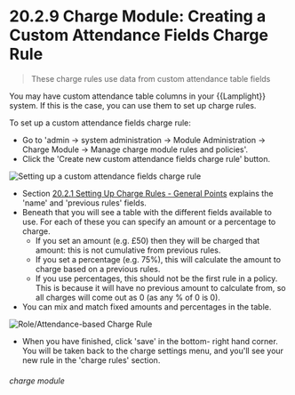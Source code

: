 # 20.2.9 Charge Module: Creating a Custom Attendance Fields Charge Rule

> These charge rules use data from custom attendance table fields



You may have custom attendance table columns in your {{Lamplight}} system. If this is the case, you can use them to set up charge rules.

To set up a custom attendance fields charge rule:

- Go to 'admin -> system administration -> Module Administration -> Charge Module -> Manage charge module rules and policies'. 
- Click the 'Create new custom attendance fields charge rule' button. 

![Setting up a custom attendance fields charge rule](20.2.9a.png)

- Section [20.2.1  Setting Up Charge Rules - General Points](/help/index/p/20.2.1) explains the 'name' and 'previous rules' fields.
- Beneath that you will see a table with the different fields available to use. For each of these you can specify an amount or a percentage to charge. 
   - If you set an amount (e.g. £50) then they will be charged that amount: this is not cumulative from previous rules. 
   - If you set a percentage (e.g. 75%), this will calculate the amount to charge based on a previous rules. 
   - If you use percentages, this should not be the first rule in a policy. This is because it will have no previous amount to calculate from, so all charges will come out as 0 (as any % of 0 is 0).
- You can mix and match fixed amounts and percentages in the table. 

![Role/Attendance-based Charge Rule](20.2.9b.png)

- When you have finished, click 'save' in the bottom- right hand corner. You will be taken back to the charge settings menu, and you'll see your new rule in the 'charge rules' section. 


###### charge module
